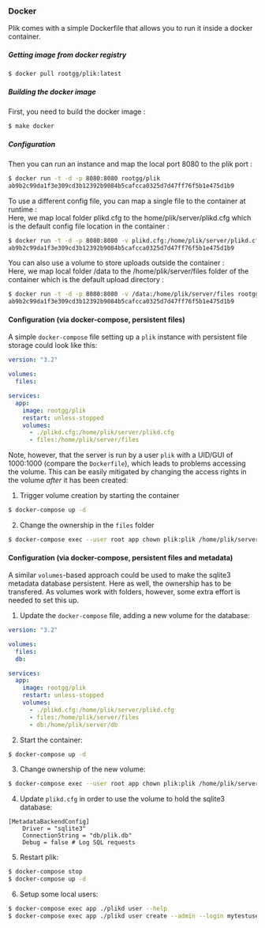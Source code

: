 ### Docker
Plik comes with a simple Dockerfile that allows you to run it inside a docker container.

##### Getting image from docker registry

```sh
$ docker pull rootgg/plik:latest
```

##### Building the docker image

First, you need to build the docker image :   
```sh
$ make docker
```

##### Configuration

Then you can run an instance and map the local port 8080 to the plik port :   
```sh
$ docker run -t -d -p 8080:8080 rootgg/plik
ab9b2c99da1f3e309cd3b12392b9084b5cafcca0325d7d47ff76f5b1e475d1b9
```

To use a different config file, you can map a single file to the container at runtime :   
Here, we map local folder plikd.cfg to the home/plik/server/plikd.cfg which is the default config file location in the container :   
```sh
$ docker run -t -d -p 8080:8080 -v plikd.cfg:/home/plik/server/plikd.cfg rootgg/plik
ab9b2c99da1f3e309cd3b12392b9084b5cafcca0325d7d47ff76f5b1e475d1b9
```

You can also use a volume to store uploads outside the container :   
Here, we map local folder /data to the /home/plik/server/files folder of the container which is the default upload directory :   
```sh
$ docker run -t -d -p 8080:8080 -v /data:/home/plik/server/files rootgg/plik
ab9b2c99da1f3e309cd3b12392b9084b5cafcca0325d7d47ff76f5b1e475d1b9
```

#### Configuration (via docker-compose, persistent files)

A simple `docker-compose` file setting up a `plik` instance with persistent file storage could look like this:

```yml
version: "3.2"

volumes:
  files:

services:
  app:
    image: rootgg/plik
    restart: unless-stopped
    volumes:
      - ./plikd.cfg:/home/plik/server/plikd.cfg
      - files:/home/plik/server/files
```

Note, however, that the server is run by a user `plik` with a UID/GUI of 1000:1000 (compare the `Dockerfile`), which leads to problems accessing the volume. This can be easily mitigated by changing the access rights in the volume _after_ it has been created:

1. Trigger volume creation by starting the container
```sh
$ docker-compose up -d
```

2. Change the ownership in the `files` folder
```sh
$ docker-compose exec --user root app chown plik:plik /home/plik/server/files
```


#### Configuration (via docker-compose, persistent files and metadata)

A similar `volumes`-based approach could be used to make the sqlite3 metadata database persistent. Here as well, the ownership has to be transfered. As volumes work with folders, however, some extra effort is needed to set this up.

1. Update the `docker-compose` file, adding a new volume for the database:

```yml
version: "3.2"

volumes:
  files:
  db:

services:
  app:
    image: rootgg/plik
    restart: unless-stopped
    volumes:
      - ./plikd.cfg:/home/plik/server/plikd.cfg
      - files:/home/plik/server/files
      - db:/home/plik/server/db
```

2. Start the container:
```sh
$ docker-compose up -d
```

3. Change ownership of the new volume:
```sh
$ docker-compose exec --user root app chown plik:plik /home/plik/server/db
```

4. Update `plikd.cfg` in order to use the volume to hold the sqlite3 database:
```
[MetadataBackendConfig]
    Driver = "sqlite3"
    ConnectionString = "db/plik.db"
    Debug = false # Log SQL requests
```

5. Restart plik:
```sh
$ docker-compose stop
$ docker-compose up -d
```

6. Setup some local users: 
```sh
$ docker-compose exec app ./plikd user --help
$ docker-compose exec app ./plikd user create --admin --login mytestuser --name "My Test User" 
```
      
